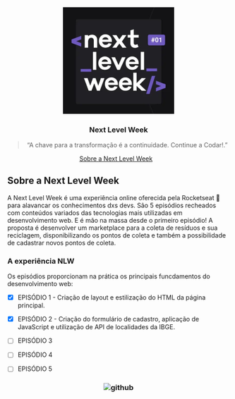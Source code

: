 <div align="center">
    <img alt="NLW" src="docs/next_level_week_rocket.jpg" width="50%" />
</div>
<h3 align="center">
  Next Level Week
</h3>

<blockquote align="center">“A chave para a transformação é a continuidade. Continue a Codar!.”</blockquote>

<p align="center">
  <a href="#rocket-sobre-o-desafio">Sobre a Next Level Week</a>&nbsp;&nbsp;&nbsp;
</p>

## Sobre a Next Level Week
A Next Level Week é uma experiência online oferecida pela Rocketseat 🚀 para alavancar os conhecimentos dxs devs. São 5 episódios recheados com conteúdos variados das tecnologias mais utilizadas em desenvolvimento web. E é mão na massa desde o primeiro episódio!
A proposta é desenvolver um marketplace para a coleta de resíduos e sua reciclagem, disponibilizando os pontos de coleta e também a possibilidade de cadastrar novos pontos de coleta.



### A experiência NLW

Os episódios proporcionam na prática os principais funcdamentos do desenvolvimento web:

- [x] EPISÓDIO 1 - Criação de layout e estilização do HTML da página principal.
- [x] EPISÓDIO 2 - Criação do formulário de cadastro, aplicação de JavaScript e utilização de API de localidades da IBGE.
- [ ] EPISÓDIO 3
- [ ] EPISÓDIO 4
- [ ] EPISÓDIO 5


<h3 align="center">
    <img alt="github" src="https://image.flaticon.com/icons/svg/2111/2111422.svg" width="60px" />
</h3>